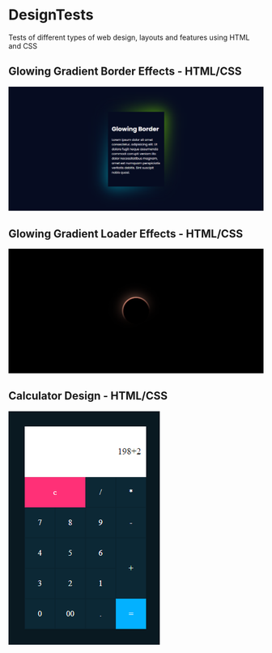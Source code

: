 # DesignTests
Tests of different types of web design, layouts and features using HTML and CSS

## Glowing Gradient Border Effects - HTML/CSS
![](/images/Glowing-Gradient-Border.png?w=512)

## Glowing Gradient Loader Effects - HTML/CSS
![](/images/Glowing-Gradient-Loader.png?w=512)

## Calculator Design - HTML/CSS
![](/images/Calculator-Design.png?w=512)



